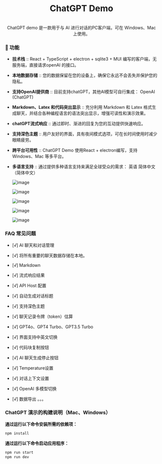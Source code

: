 <h1 align="center">
<span>ChatGPT Demo</span>
</h1>
<p align="center">
    <br />ChatGPT demo 是一款用于与 AI 进行对话的PC客户端，可在 Windows、Mac 上使用。</em>
</p>

### 🌟 功能

- **技术栈**
    :: React + TypeScript + electron + sqlite3 + MUI 编写的客户端，无服务端，直接请求openAI 的接口。

- **本地数据存储**
    :: 您的数据保留在您的设备上，确保它永远不会丢失并保护您的隐私。

- **支持OpenAI提供商**
    :: 目前支持chatGPT，其他AI模型可自行集成：
    OpenAI (ChatGPT)

- **Markdown、Latex 和代码突出显示**
    :: 充分利用 Markdown 和 Latex 格式生成聊天，并结合各种编程语言的语法突出显示，增强可读性和演示效果。

- **chatGPT流式响应**
    :: 通过即时、渐进的回复为您的互动提供快速响应。

- **支持深色主题**
    :: 用户友好的界面，具有夜间模式选项，可在长时间使用时减少眼睛疲劳。

- **跨平台可用性**
    :: ChatGPT Demo 使用React + electron编写，支持 Windows、Mac 等多平台。

- **多语言支持**
    :: 通过提供多种语言支持来满足全球受众的需求：
    英语
    简体中文（简体中文）

  ![image](https://github.com/user-attachments/assets/2e35cdbc-e60f-46e1-ac84-95779be694c9)
  
  ![image](https://github.com/user-attachments/assets/62eb76d6-4325-4669-987d-d901c78d136a)
  
  ![image](https://github.com/user-attachments/assets/63134e55-c880-4f1b-aff8-e1bd454fce79)
  
  ![image](https://github.com/user-attachments/assets/47065e70-5a26-4688-ad1f-77c5e2f7bf96)

  ![image](https://github.com/user-attachments/assets/21fc9e32-3339-44d2-82d0-10d5a282eea0)


### FAQ 常见问题

- [√] AI 聊天和对话管理

- [√] 将所有重要的聊天数据存储在本地。

- [√] Markdown

- [√] 流式响应结果

- [√] API Host 配置

- [√] 自动生成对话标题

- [√] 支持深色主题

- [√] 聊天记录令牌（token）估算

- [√] GPT4o、GPT4 Turbo、GPT3.5 Turbo

- [√] 界面支持中英文切换

- [√] 代码块复制按钮

- [√] AI 聊天生成停止按钮

- [√] Temperature设置

- [√] 对话上下文设置

- [√] OpenAI 多模型切换

- [√] 数据导出
    。。。

    

### ChatGPT 演示的构建说明（Mac、Windows）

**通过运行以下命令安装所需的依赖项：**

```bash
npm install
```



**通过运行以下命令启动应用程序：**

```bash
npm run start
npm run dev
```

